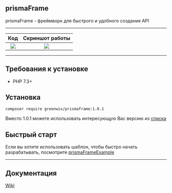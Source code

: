 ## prismaFrame

prismaFrame - фреймворк для быстрого и удобного создания API

---

Код             |  Скриншот работы
:-------------------------:|:-------------------------:
![](https://sun9-22.userapi.com/9F1_r7ORKdE_C48dhdS1kXaaD-K6eoLTYqvD3w/lrJBP7xb60M.jpg)  |  ![](https://sun9-43.userapi.com/IU3iUs8b1s2eNKdBD6MTgjI28ILlyZjF6uAhjw/IAYLWUdvZag.jpg)

---

## Требования к установке
+ PHP 7.3+

## Установка

```shell script
composer require greenwix/prismaframe:1.0.1
```

Вместо 1.0.1 можете использовать интересующую Вас версию из [списка](https://github.com/GreenWix/prismaFrame/releases)

## Быстрый старт

Если вы хотите использовать шаблон, чтобы быстро начать разрабатывать, посмотрите [prismaFrameExample](https://github.com/GreenWix/prismaFrameExample)

---

## Документация

[Wiki](https://github.com/GreenWix/prismaFrame/wiki)